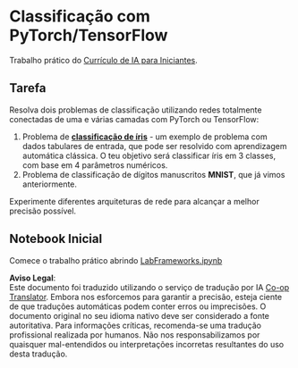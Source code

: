 <!--
CO_OP_TRANSLATOR_METADATA:
{
  "original_hash": "e452d897efb9a89700f41021834cf6e5",
  "translation_date": "2025-08-24T09:04:42+00:00",
  "source_file": "lessons/3-NeuralNetworks/05-Frameworks/lab/README.md",
  "language_code": "pt"
}
-->
# Classificação com PyTorch/TensorFlow

Trabalho prático do [Currículo de IA para Iniciantes](https://github.com/microsoft/ai-for-beginners).

## Tarefa

Resolva dois problemas de classificação utilizando redes totalmente conectadas de uma e várias camadas com PyTorch ou TensorFlow:

1. Problema de **[classificação de íris](https://en.wikipedia.org/wiki/Iris_flower_data_set)** - um exemplo de problema com dados tabulares de entrada, que pode ser resolvido com aprendizagem automática clássica. O teu objetivo será classificar íris em 3 classes, com base em 4 parâmetros numéricos.
1. Problema de classificação de dígitos manuscritos **MNIST**, que já vimos anteriormente.

Experimente diferentes arquiteturas de rede para alcançar a melhor precisão possível.

## Notebook Inicial

Comece o trabalho prático abrindo [LabFrameworks.ipynb](../../../../../../lessons/3-NeuralNetworks/05-Frameworks/lab/LabFrameworks.ipynb)

**Aviso Legal**:  
Este documento foi traduzido utilizando o serviço de tradução por IA [Co-op Translator](https://github.com/Azure/co-op-translator). Embora nos esforcemos para garantir a precisão, esteja ciente de que traduções automáticas podem conter erros ou imprecisões. O documento original no seu idioma nativo deve ser considerado a fonte autoritativa. Para informações críticas, recomenda-se uma tradução profissional realizada por humanos. Não nos responsabilizamos por quaisquer mal-entendidos ou interpretações incorretas resultantes do uso desta tradução.